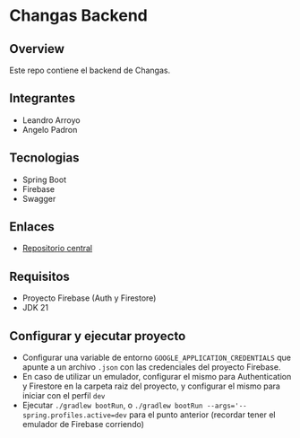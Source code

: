 # Changas Backend

## Overview
Este repo contiene el backend de Changas. 

## Integrantes
- Leandro Arroyo
- Angelo Padron

## Tecnologias
- Spring Boot
- Firebase
- Swagger

## Enlaces
- [Repositorio central](http://github.com/angelodpadron/changas-doc)

## Requisitos
- Proyecto Firebase (Auth y Firestore)
- JDK 21

## Configurar y ejecutar proyecto
- Configurar una variable de entorno `GOOGLE_APPLICATION_CREDENTIALS` que apunte a un archivo `.json` con las credenciales del proyecto Firebase.
- En caso de utilizar un emulador, configurar el mismo para Authentication y Firestore en la carpeta raiz del proyecto, y configurar el mismo para iniciar con el perfil `dev`
- Ejecutar `./gradlew bootRun`, o `./gradlew bootRun --args='--spring.profiles.active=dev` para el punto anterior (recordar tener el emulador de Firebase corriendo)
